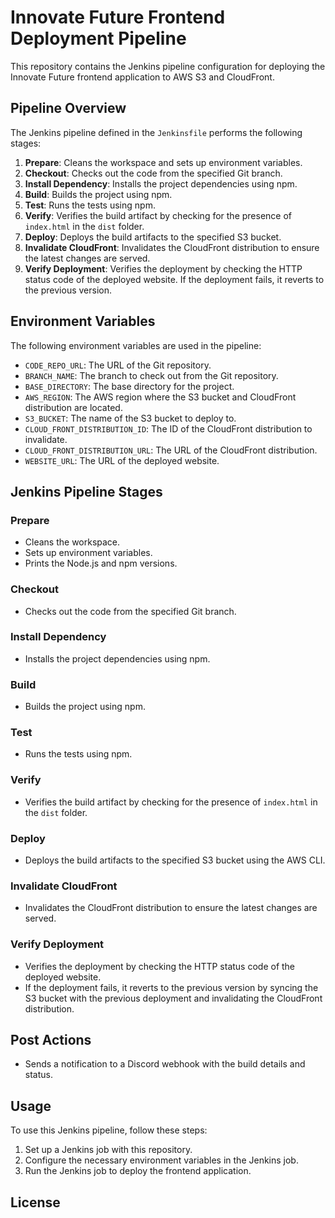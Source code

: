 # Innovate Future Frontend Deployment Pipeline

This repository contains the Jenkins pipeline configuration for deploying the Innovate Future frontend application to AWS S3 and CloudFront.

## Pipeline Overview

The Jenkins pipeline defined in the `Jenkinsfile` performs the following stages:

1. **Prepare**: Cleans the workspace and sets up environment variables.
2. **Checkout**: Checks out the code from the specified Git branch.
3. **Install Dependency**: Installs the project dependencies using npm.
4. **Build**: Builds the project using npm.
5. **Test**: Runs the tests using npm.
6. **Verify**: Verifies the build artifact by checking for the presence of `index.html` in the `dist` folder.
7. **Deploy**: Deploys the build artifacts to the specified S3 bucket.
8. **Invalidate CloudFront**: Invalidates the CloudFront distribution to ensure the latest changes are served.
9. **Verify Deployment**: Verifies the deployment by checking the HTTP status code of the deployed website. If the deployment fails, it reverts to the previous version.

## Environment Variables

The following environment variables are used in the pipeline:

- `CODE_REPO_URL`: The URL of the Git repository.
- `BRANCH_NAME`: The branch to check out from the Git repository.
- `BASE_DIRECTORY`: The base directory for the project.
- `AWS_REGION`: The AWS region where the S3 bucket and CloudFront distribution are located.
- `S3_BUCKET`: The name of the S3 bucket to deploy to.
- `CLOUD_FRONT_DISTRIBUTION_ID`: The ID of the CloudFront distribution to invalidate.
- `CLOUD_FRONT_DISTRIBUTION_URL`: The URL of the CloudFront distribution.
- `WEBSITE_URL`: The URL of the deployed website.

## Jenkins Pipeline Stages

### Prepare

- Cleans the workspace.
- Sets up environment variables.
- Prints the Node.js and npm versions.

### Checkout

- Checks out the code from the specified Git branch.

### Install Dependency

- Installs the project dependencies using npm.

### Build

- Builds the project using npm.

### Test

- Runs the tests using npm.

### Verify

- Verifies the build artifact by checking for the presence of `index.html` in the `dist` folder.

### Deploy

- Deploys the build artifacts to the specified S3 bucket using the AWS CLI.

### Invalidate CloudFront

- Invalidates the CloudFront distribution to ensure the latest changes are served.

### Verify Deployment

- Verifies the deployment by checking the HTTP status code of the deployed website.
- If the deployment fails, it reverts to the previous version by syncing the S3 bucket with the previous deployment and invalidating the CloudFront distribution.

## Post Actions

- Sends a notification to a Discord webhook with the build details and status.

## Usage

To use this Jenkins pipeline, follow these steps:

1. Set up a Jenkins job with this repository.
2. Configure the necessary environment variables in the Jenkins job.
3. Run the Jenkins job to deploy the frontend application.

## License
